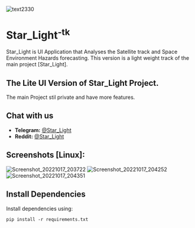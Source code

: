 ![text2330](https://user-images.githubusercontent.com/102483385/190897236-cca2d4f9-7a4a-44c7-b0ff-53696f95719e.png)
# Star_Light<sup>-tk</sup>
Star_Light is UI Application that Analyses the Satellite track and Space Environment Hazards forecasting.
This version is a light weight track of the main project [Star_Light].

## The Lite UI Version of Star_Light Project.
The main Project stil private and have more features.


## Chat with us
- **Telegram:** [@Star_Light](https://0000)
- **Reddit:**   [@Star_Light](https://0000)


## Screenshots [Linux]:
![Screenshot_20221017_203722](https://user-images.githubusercontent.com/102483385/196264480-0215068c-d943-47ec-b196-6b8a246b187c.png)
![Screenshot_20221017_204252](https://user-images.githubusercontent.com/102483385/196264499-91a2cf7f-bc8c-4845-b4e7-ae4a77d04962.png)
![Screenshot_20221017_204351](https://user-images.githubusercontent.com/102483385/196264523-193f1a85-9fe1-4ff8-b07d-f1a9efbe39f9.png)


## Install Dependencies

Install dependencies using:

```
pip install -r requirements.txt
```
